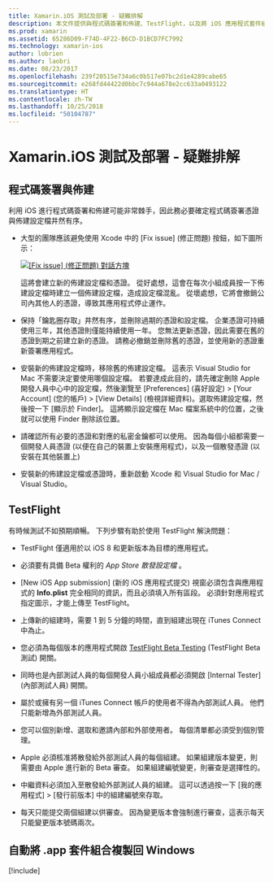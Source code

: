 ```yaml
---
title: Xamarin.iOS 測試及部署 - 疑難排解
description: 本文件提供與程式碼簽署和佈建、TestFlight，以及將 iOS 應用程式套件組合從 Mac 組建主機複製到 Windows 的相關疑難排解祕訣。
ms.prod: xamarin
ms.assetid: 65286D09-F74D-4F22-B6CD-D1BCD7FC7992
ms.technology: xamarin-ios
author: lobrien
ms.author: laobri
ms.date: 08/23/2017
ms.openlocfilehash: 239f20515e734a6c0b517e07bc2d1e4289cabe65
ms.sourcegitcommit: e268fd44422d0bbc7c944a678e2cc633a0493122
ms.translationtype: HT
ms.contentlocale: zh-TW
ms.lasthandoff: 10/25/2018
ms.locfileid: "50104787"
---
```

# <a name="xamarinios-testing-and-deployment---troubleshooting"></a>Xamarin.iOS 測試及部署 - 疑難排解

## <a name="code-signing--provisioning"></a>程式碼簽署與佈建

利用 iOS 進行程式碼簽署和佈建可能非常棘手，因此務必要確定程式碼簽署憑證與佈建設定檔井然有序。

* 大型的團隊應該避免使用 Xcode 中的 [Fix issue] \(修正問題\) 按鈕，如下圖所示：

    [![](troubleshooting-images/fixissue.png "[Fix issue] \(修正問題\) 對話方塊")](troubleshooting-images/fixissue.png#lightbox)

    這將會建立新的佈建設定檔和憑證。 從好處想，這會在每次小組成員按一下佈建設定檔時建立一個佈建設定檔，造成設定檔混亂。 從壞處想，它將會撤銷公司內其他人的憑證，導致其應用程式停止運作。

* 保持「鑰匙圈存取」井然有序，並刪除過期的憑證和設定檔。 企業憑證可持續使用三年，其他憑證則僅能持續使用一年。 您無法更新憑證，因此需要在舊的憑證到期之前建立新的憑證。 請務必撤銷並刪除舊的憑證，並使用新的憑證重新簽署應用程式。

* 安裝新的佈建設定檔時，移除舊的佈建設定檔。 這表示 Visual Studio for Mac 不需要決定要使用哪個設定檔。 若要達成此目的，請先確定刪除 Apple 開發人員中心中的設定檔，然後瀏覽至 [Preferences] \(喜好設定\) > [Your Account] \(您的帳戶\) > [View Details] \(檢視詳細資料\)。選取佈建設定檔，然後按一下 [顯示於 Finder]。 這將顯示設定檔在 Mac 檔案系統中的位置，之後就可以使用 Finder 刪除該位置。

* 請確認所有必要的憑證和對應的私密金鑰都可以使用。 因為每個小組都需要一個開發人員憑證 (以便在自己的裝置上安裝應用程式)，以及一個散發憑證 (以安裝在其他裝置上)

* 安裝新的佈建設定檔或憑證時，重新啟動 Xcode 和 Visual Studio for Mac / Visual Studio。

## <a name="testflight"></a>TestFlight

有時候測試不如預期順暢。  下列步驟有助於使用 TestFlight 解決問題：

- TestFlight 僅適用於以 iOS 8 和更新版本為目標的應用程式。

- 必須要有具備 Beta 權利的 *App Store 散發設定檔* 。

- [New iOS App submission] \(新的 iOS 應用程式提交\) 視窗必須包含與應用程式的 **Info.plist** 完全相同的資訊，而且必須填入所有區段。 必須針對應用程式指定圖示，才能上傳至 TestFlight。

- 上傳新的組建時，需要 1 到 5 分鐘的時間，直到組建出現在 iTunes Connect 中為止。

- 您必須為每個版本的應用程式開啟 [TestFlight Beta Testing](~/ios/deploy-test/testflight.md#beta-testing) \(TestFlight Beta 測試\) 開關。

- 同時也是內部測試人員的每個開發人員小組成員都必須開啟 [Internal Tester] \(內部測試人員\) 開關。

- 屬於或擁有另一個 iTunes Connect 帳戶的使用者不得為內部測試人員。 他們只能新增為外部測試人員。

- 您可以個別新增、選取和邀請內部和外部使用者。 每個清單都必須受到個別管理。

- Apple 必須核准將散發給外部測試人員的每個組建。 如果組建版本變更，則需要由 Apple 進行新的 Beta 審查。 如果組建編號變更，則審查是選擇性的。

- 中繼資料必須加入至散發給外部測試人員的組建。 這可以透過按一下 [我的應用程式] > [發行前版本] 中的組建編號來存取。

- 每天只能提交兩個組建以供審查。 因為變更版本會強制進行審查，這表示每天只能變更版本號碼兩次。

<a name="Automatically_copy_app_bundles_back_to_Windows" />

## <a name="automatically-copy-app-bundles-back-to-windows"></a>自動將 .app 套件組合複製回 Windows

[!include[](~/ios/includes/copy-app-bundle-to-windows.md)]
